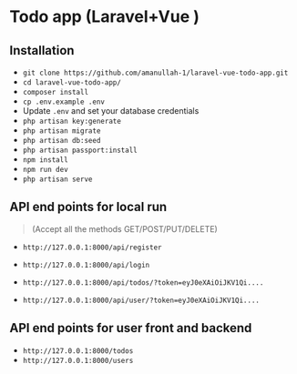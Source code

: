 
# Todo app (Laravel+Vue )


## Installation

- `git clone https://github.com/amanullah-1/laravel-vue-todo-app.git`
- `cd laravel-vue-todo-app/`
- `composer install`
- `cp .env.example .env`
- Update `.env` and set your database credentials
- `php artisan key:generate`
- `php artisan migrate`
- `php artisan db:seed`
- `php artisan passport:install`
- `npm install`
- `npm run dev`
- `php artisan serve`


## API end points for local run

>  (Accept all the methods GET/POST/PUT/DELETE)

- `http://127.0.0.1:8000/api/register`
- `http://127.0.0.1:8000/api/login`


- `http://127.0.0.1:8000/api/todos/?token=eyJ0eXAiOiJKV1Qi....`
- `http://127.0.0.1:8000/api/user/?token=eyJ0eXAiOiJKV1Qi....`


## API end points for user front and backend
- `http://127.0.0.1:8000/todos`
- `http://127.0.0.1:8000/users`
